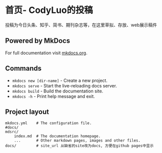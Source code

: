 # 首页- CodyLuo的投稿

投稿为今日头条、知乎、简书、期刊杂志等，在这里草拟、存放、web展示稿件

## Powered by MkDocs

For full documentation visit [mkdocs.org](https://www.mkdocs.org).

## Commands

* `mkdocs new [dir-name]` - Create a new project.
* `mkdocs serve` - Start the live-reloading docs server.
* `mkdocs build` - Build the documentation site.
* `mkdocs -h` - Print help message and exit.

## Project layout

    mkdocs.yml    # The configuration file.
    #docs/
    mdsrc/
        index.md  # The documentation homepage.
        ...       # Other markdown pages, images and other files.
    docs/         # site_url 从缺省的site改为docs, 方便在github pages中显示